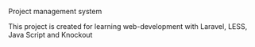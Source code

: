 

<p>Project management system</p>
<p>This project is created for learning web-development with Laravel, LESS, Java Script and Knockout</p>

